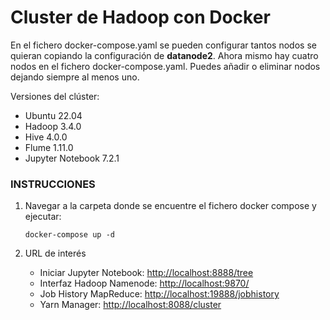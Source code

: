 # Cluster de Hadoop con Docker

En el fichero docker-compose.yaml se pueden configurar tantos nodos se quieran copiando la configuración de **datanode2**. Ahora mismo hay cuatro nodos en el fichero docker-compose.yaml. Puedes añadir o eliminar nodos dejando siempre al menos uno.

Versiones del clúster:

*   Ubuntu 22.04
*   Hadoop 3.4.0
*   Hive 4.0.0
*   Flume 1.11.0
*   Jupyter Notebook 7.2.1

### **INSTRUCCIONES**

1. Navegar a la carpeta donde se encuentre el fichero docker compose y ejecutar:
   ```
   docker-compose up -d
   ```
   
2. URL de interés
   *   Iniciar Jupyter Notebook: [http://localhost:8888/tree](http://localhost:8888/tree)
   *   Interfaz Hadoop Namenode: [http://localhost:9870/](http://localhost:9870/)
   *   Job History MapReduce: [http://localhost:19888/jobhistory](http://localhost:19888/jobhistory)
   *   Yarn Manager: [http://localhost:8088/cluster](http://localhost:8088/cluster)
